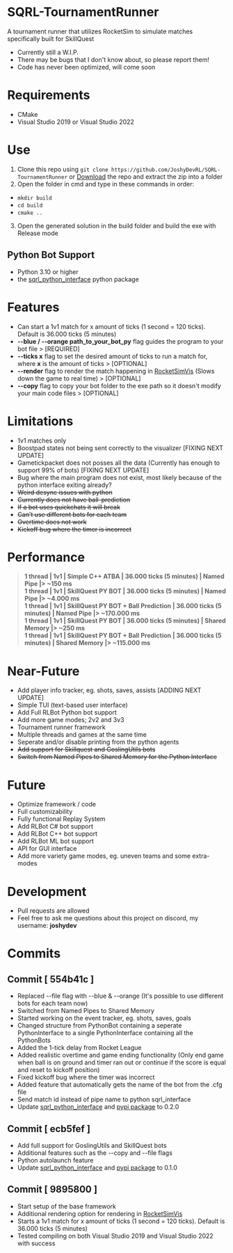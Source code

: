 # SQRL-TournamentRunner
A tournament runner that utilizes RocketSim to simulate matches specifically built for SkillQuest
- Currently still a W.I.P.
- There may be bugs that I don't know about, so please report them!
- Code has never been optimized, will come soon

# Requirements
- CMake
- Visual Studio 2019 or Visual Studio 2022

# Use
1. Clone this repo using `git clone https://github.com/JoshyDevRL/SQRL-TournamentRunner` or [Download](https://github.com/JoshyDevRL/SQRL-TournamentRunner/archive/refs/heads/main.zip) the repo and extract the zip into a folder
2. Open the folder in cmd and type in these commands in order:
  - `mkdir build`
  - `cd build`
  - `cmake ..`
3. Open the generated solution in the build folder and build the exe with Release mode

## Python Bot Support
- Python 3.10 or higher
- the [sqrl_python_interface](https://pypi.org/project/sqrl-python-interface) python package

# Features
- Can start a 1v1 match for x amount of ticks (1 second = 120 ticks). Default is 36.000 ticks (5 minutes)
- **--blue / --orange path_to_your_bot_py** flag guides the program to your bot file > [REQUIRED]
- **--ticks x** flag to set the desired amount of ticks to run a match for, where **x** is the amount of ticks > [OPTIONAL]
- **--render** flag to render the match happening in [RocketSimVis](https://github.com/ZealanL/RocketSimVis) (Slows down the game to real time) > [OPTIONAL]
- **--copy** flag to copy your bot folder to the exe path so it doesn't modify your main code files > [OPTIONAL]

# Limitations
- 1v1 matches only
- Boostpad states not being sent correctly to the visualizer [FIXING NEXT UPDATE]
- Gametickpacket does not posses all the data (Currently has enough to support 99% of bots) [FIXING NEXT UPDATE]
- Bug where the main program does not exist, most likely because of the python interface exiting already?
- ~~Weird desync issues with python~~
- ~~Currently does not have ball-prediction~~
- ~~If a bot uses quickchats it will break~~
- ~~Can't use different bots for each team~~
- ~~Overtime does not work~~
- ~~Kickoff bug where the timer is incorrect~~

# Performance
> **1 thread | 1v1 | Simple C++ ATBA | 36.000 ticks (5 minutes) | Named Pipe |> ~150 ms**\
> **1 thread | 1v1 | SkillQuest PY BOT | 36.000 ticks (5 minutes) | Named Pipe |> ~4.000 ms**\
> **1 thread | 1v1 | SkillQuest PY BOT + Ball Prediction | 36.000 ticks (5 minutes) | Named Pipe |> ~170.000 ms**\
> **1 thread | 1v1 | SkillQuest PY BOT | 36.000 ticks (5 minutes) | Shared Memory |> ~250 ms**\
> **1 thread | 1v1 | SkillQuest PY BOT + Ball Prediction | 36.000 ticks (5 minutes) | Shared Memory |> ~115.000 ms**

# Near-Future
- Add player info tracker, eg. shots, saves, assists [ADDING NEXT UPDATE]
- Simple TUI (text-based user interface)
- Add Full RLBot Python bot support
- Add more game modes; 2v2 and 3v3
- Tournament runner framework
- Multiple threads and games at the same time
- Seperate and/or disable printing from the python agents
- ~~Add support for Skillquest and GoslingUtils bots~~
- ~~Switch from Named Pipes to Shared Memory for the Python Interface~~

# Future
- Optimize framework / code
- Full customizability
- Fully functional Replay System
- Add RLBot C# bot support
- Add RLBot C++ bot support
- Add RLBot ML bot support
- API for GUI interface
- Add more variety game modes, eg. uneven teams and some extra-modes

# Development
- Pull requests are allowed
- Feel free to ask me questions about this project on discord, my username: **joshydev**

# Commits

## Commit [ 554b41c ]
- Replaced --file flag with --blue & --orange (It's possible to use different bots for each team now)
- Switched from Named Pipes to Shared Memory
- Started working on the event tracker, eg. shots, saves, goals
- Changed structure from PythonBot containing a seperate PythonInterface to a single PythonInterface containing all the PythonBots
- Added the 1-tick delay from Rocket League
- Added realistic overtime and game ending functionality (Only end game when ball is on ground and timer ran out or continue if the score is equal and reset to kickoff position)
- Fixed kickoff bug where the timer was incorrect
- Added feature that automatically gets the name of the bot from the .cfg file
- Send match id instead of pipe name to python sqrl_interface
- Update [sqrl_python_interface](https://github.com/JoshyDevRL/sqrl_python_interface) and [pypi package](https://pypi.org/project/sqrl-python-interface) to 0.2.0

## Commit [ ecb5fef ]
- Add full support for GoslingUtils and SkillQuest bots
- Additional features such as the --copy and --file flags
- Python autolaunch feature
- Update [sqrl_python_interface](https://github.com/JoshyDevRL/sqrl_python_interface) and [pypi package](https://pypi.org/project/sqrl-python-interface) to 0.1.0

## Commit [ 9895800 ]
- Start setup of the base framework
- Additional rendering option for rendering in [RocketSimVis](https://github.com/ZealanL/RocketSimVis)
- Starts a 1v1 match for x amount of ticks (1 second = 120 ticks). Default is 36.000 ticks (5 minutes)
- Tested compiling on both Visual Studio 2019 and Visual Studio 2022 with success
